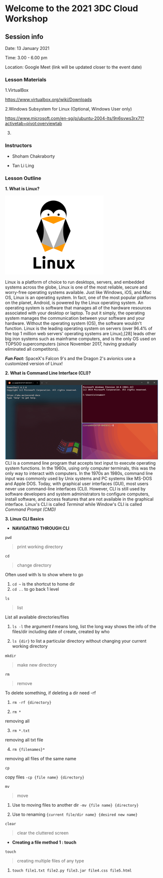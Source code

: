 # Welcome to the 2021 3DC Cloud Workshop

## Session info

Date: 13 January 2021

Time: 3.00 - 6.00 pm

Location: Google Meet (link will be updated closer to the event date)

### **Lesson Materials**
1.VirtualBox

https://www.virtualbox.org/wiki/Downloads

2.Windows Subsystem for Linux (Optional, Windows User only) 

https://www.microsoft.com/en-sg/p/ubuntu-2004-lts/9n6svws3rx71?activetab=pivot:overviewtab

3. 

### **Instructors** 

- Shoham Chakraborty

- Tan Li Ling

### Lesson Outline
**1. What is Linux?**

![What is Linux?](https://github.com/3DCdsc/Cloud_2021/blob/master/linux%20logo.png)

Linux is a platform of choice to run desktops, servers, and embedded systems across the globe, Linux is one of the most reliable, secure and worry-free operating systems available. Just like Windows, iOS, and Mac OS, Linux is an operating system. In fact, one of the most popular platforms on the planet, Android, is powered by the Linux operating system. An operating system is software that manages all of the hardware resources associated with your desktop or laptop. To put it simply, the operating system manages the communication between your software and your hardware. Without the operating system (OS), the software wouldn't function. Linux is the leading operating system on servers (over 96.4% of the top 1 million web servers' operating systems are Linux),[28] leads other big iron systems such as mainframe computers, and is the only OS used on TOP500 supercomputers (since November 2017, having gradually eliminated all competitors).

***Fun Fact:***
SpaceX's Falcon 9's and the Dragon 2's avionics use a customized version of Linux! 



**2. What is Command Line Interface (CLI)?**

![](https://github.com/3DCdsc/Cloud_2021/blob/master/terminal%20vs%20cmd.png)
CLI is a command line program that accepts text input to execute operating system functions.
In the 1960s, using only computer terminals, this was the only way to interact with computers.
In the 1970s an 1980s, command line input was commonly used by Unix systems and PC systems like MS-DOS and Apple DOS.
Today, with graphical user interfaces (GUI), most users never use command-line interfaces (CLI).
However, CLI is still used by software developers and system administrators to configure computers, install software, and access features that are not available in the graphical interface.
Linux's CLI is called _Terminal_ while Window's CLI is called _Command Prompt (CMD)_


**3. Linux CLI Basics**
- **NAVIGATING THROUGH CLI**

```
pwd
```

> print working directory

```
cd
```

> change directory 

Often used with ls to show where to go

1.	```cd ~``` 
is the shortcut to home dir
2.	```cd ..```
to go back 1 level


```
ls 
```

> list

List all available directories/files

1.	```ls -l```
the argument ***l*** means long, list the long way shows the info of the files/dir including date of create, created by who

2.	```ls {dir}``` 
to list a particular directory without changing your current working directory


```mkdir ```
> make new directory


```
rm
```
> remove

To delete something, if deleting a dir need -rf

1.	```rm -rf {directory}```

2.  ```rm *```

removing all

3.  ```rm *.txt```

removing all txt file

4.	```rm {filenames}*```

removing all files of the same name

```
cp
```
copy files
```-cp {file name} {directory}```


```
mv
```
> move

1.	Use to moving files to another dir 
```-mv {file name} {directory}```


2.	Use to renaming 
```{current file/dir name} {desired new name}```


```
clear
```

> clear the cluttered screen


- **Creating a file method 1 : touch**

```
touch
```
> creating multiple files of any type

1.	```touch file1.txt file2.py file3.jar file4.css file5.html```
